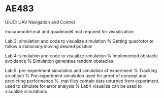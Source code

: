 # AE483
UIUC: UAV Navigation and Control

mocapmodel.mat and quadmodel.mat required for visualization

Lab 3: simulation and code to visualize simulation
  % Getting quadrotor to follow a stationary/moving desired position

  
Lab 4: simulation and code to visualize simulation 
  % Implemented obstacle avoidance
  % Simulation generates random obstacles
  
Lab 5: pre-experiment simulation and simulation of experiment
  % Tracking an object
  % Pre-experiment simulation used for proof of concept and predicting performance
  % .mat files contain data returned from experiment, used to simulate for error analysis 
  % Lab4_visualize can be used to visualize simulations
